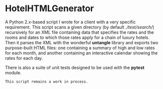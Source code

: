# HotelHTMLGenerator
A Python 2.x-based script I wrote for a client with a very specific requirement. 
This script scans a given directory (by default *./test/search/*) recursively for an XML file
containing data that specifies the rates and the rooms and dates to which those rates apply
for a chain of luxury hotels. Then it parses the XML with the wonderful **untangle** library and exports
two purpose-built HTML files: one containing a summary of high and low rates for each month, and another containing an 
interactive calendar showing the rates for each day.

There is also a suite of unit tests designed to be used with the **pytest** module.

`This script remains a work in process.`